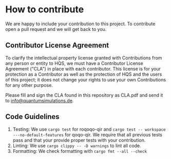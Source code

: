 # How to contribute

We are happy to include your contribution to this project. To contribute open a pull request and we will get back to you.

## Contributor License Agreement

To clarify the intellectual property license granted with Contributions from any person or entity to HQS, we must have a Contributor License Agreement ("CLA") in place with each contributor. This license is for your protection as a Contributor as well as the protection of HQS and the users of this project; it does not change your rights to use your own Contributions for any other purpose.

Please fill and sign the CLA found in this repository as CLA.pdf and send it to info@quantumsimulations.de.

## Code Guidelines

1. Testing: We use `cargo test` for roqoqo-qir and `cargo test -- workspace ---no-default-features` for qoqo-qir. We require that all previous tests pass and that your provide proper tests with your contribution.
2. Linting: We use `cargo clippy -- -D warnings` to lint all code.
3. Formatting: We check formatting with `cargo fmt --all --check`
